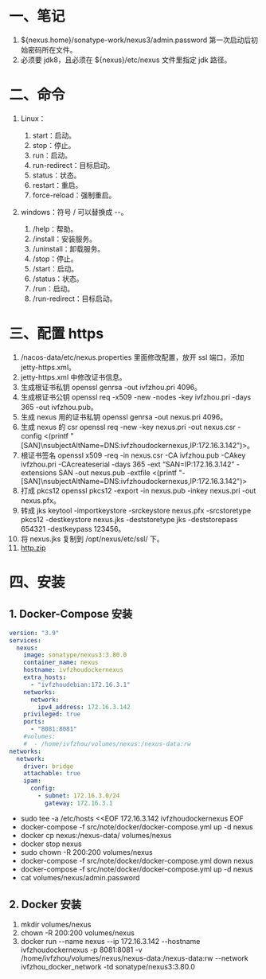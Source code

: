 # 一、笔记

1. ${nexus.home}/sonatype-work/nexus3/admin.password 第一次启动后初始密码所在文件。
2. 必须要 jdk8，且必须在 ${nexus}/etc/nexus 文件里指定 jdk 路径。

# 二、命令

1. Linux：
    1. start：启动。
    2. stop：停止。
    3. run：启动。
    4. run-redirect：目标启动。
    5. status：状态。
    6. restart：重启。
    7. force-reload：强制重启。

2. windows：符号 / 可以替换成 --。
    1. /help：帮助。
    2. /install：安装服务。
    3. /uninstall：卸载服务。
    4. /stop：停止。
    5. /start：启动。
    6. /status：状态。
    7. /run：启动。
    8. /run-redirect：目标启动。

# 三、配置 https

1. /nacos-data/etc/nexus.properties 里面修改配置，放开 ssl 端口，添加 jetty-https.xml。
2. jetty-https.xml 中修改证书信息。
3. 生成根证书私钥 openssl genrsa -out ivfzhou.pri 4096。
4. 生成根证书公钥 openssl req -x509 -new -nodes -key ivfzhou.pri -days 365 -out ivfzhou.pub。
5. 生成 nexus 用的证书私钥 openssl genrsa -out nexus.pri 4096。
6. 生成 nexus 的 csr openssl req -new -key nexus.pri -out nexus.csr -config <(printf "[SAN]\nsubjectAltName=DNS:ivfzhoudockernexus,IP:172.16.3.142")>。
7. 根证书签名 openssl x509 -req -in nexus.csr -CA ivfzhou.pub -CAkey ivfzhou.pri -CAcreateserial -days 365 -ext “SAN=IP:172.16.3.142” -extensions SAN -out nexus.pub -extfile <(printf "-[SAN]\nsubjectAltName=DNS:ivfzhoudockernexus,IP:172.16.3.142")>
8. 打成 pkcs12 openssl pkcs12 -export -in nexus.pub -inkey nexus.pri -out nexus.pfx。
9. 转成 jks keytool -importkeystore -srckeystore nexus.pfx -srcstoretype pkcs12 -destkeystore nexus.jks -deststoretype jks -deststorepass 654321 -destkeypass 123456。
10. 将 nexus.jks 复制到 /opt/nexus/etc/ssl/ 下。
11. [http.zip](./https.zip)

# 四、安装

## 1. Docker-Compose 安装

```yaml
version: "3.9"
services:
  nexus:
    image: sonatype/nexus3:3.80.0
    container_name: nexus
    hostname: ivfzhoudockernexus
    extra_hosts:
      - "ivfzhoudebian:172.16.3.1"
    networks:
      network:
        ipv4_address: 172.16.3.142
    privileged: true
    ports:
      - "8081:8081"
    #volumes:
    #  - /home/ivfzhou/volumes/nexus:/nexus-data:rw
networks:
  network:
    driver: bridge
    attachable: true
    ipam:
      config:
        - subnet: 172.16.3.0/24
          gateway: 172.16.3.1
```

- sudo tee -a /etc/hosts <<EOF
   172.16.3.142 ivfzhoudockernexus
   EOF
- docker-compose -f src/note/docker/docker-compose.yml up -d nexus
- docker cp nexus:/nexus-data/ volumes/nexus
- docker stop nexus
- sudo chown -R 200:200 volumes/nexus
- docker-compose -f src/note/docker/docker-compose.yml down nexus
- docker-compose -f src/note/docker/docker-compose.yml up -d nexus
- cat volumes/nexus/admin.password

## 2. Docker 安装

1. mkdir volumes/nexus
2. chown -R 200:200 volumes/nexus
3. docker run --name nexus --ip 172.16.3.142 --hostname ivfzhoudockernexus -p 8081:8081 -v /home/ivfzhou/volumes/nexus/nexus-data:/nexus-data:rw --network ivfzhou_docker_network -td sonatype/nexus3:3.80.0
